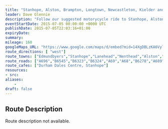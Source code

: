 ```yaml
---
title: "Stanhope, Alston, Brampton, Longtown, Newcastleton, Kielder and Otterburn"
leader: Dave Glennie
description: "Follow our suggested motorycycle ride to Stanhope, Alston, Brampton, Longtown, Newcastleton, Kielder and Otterburn."
eventStartDate: 2015-07-05 00:00:00 +0000 UTC
publishDate: 2015-07-05T22:03:16+01:00
expiryDate:
summary:
mileage: 160
googleMaps_URL: "https://www.google.com/maps/d/embed?mid=14XgDBLzKA6VylPwpirGDDnLXtxRtw_w5"
route_directions: [ "west"]
route_towns: ["Edmundbyers","Stanhope","Lanehead","Nenthead","Alston","Brampton","Longtown","Newcastleton","Saughtree","Kielder","Otterburn","Belsay"]
route_roads: ["A696","B6545","B6323","B6324","A69","A68","B6278","A689","A6071","A7","B6357","B6320"]
route_cafes: ["Durham Dales Centre, Stanhope"]
resources:
- src: 
aliases:
    - 
draft: false
---
```


## Route Description

Route description not available.